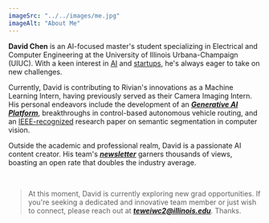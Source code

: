 ```yaml
---
imageSrc: "../../images/me.jpg"
imageAlt: "About Me"
---
```

**David Chen** is an AI-focused master's student specializing in Electrical and Computer Engineering at the University of Illinois Urbana-Champaign (UIUC). With a keen interest in <u>AI</u> and <u>startups</u>, he's always eager to take on new challenges.

Currently, David is contributing to Rivian's innovations as a Machine Learning Intern, having previously served as their Camera Imaging Intern. His personal endeavors include the development of an <u>_**[Generative AI Platform](https://www.promptseed.ai)**_</u>, breakthroughs in control-based autonomous vehicle routing, and an <u>IEEE-recognized</u> research paper on semantic segmentation in computer vision.

Outside the academic and professional realm, David is a passionate AI content creator. His team's <u>_**[newsletter](https://theaiespresso.substack.com/)**_</u> garners thousands of views, boasting an open rate that doubles the industry average.

​
> At this moment, David is currently exploring new grad opportunities. If you're seeking a dedicated and innovative team member or just wish to connect, please reach out at <u>_**teweiwc2@illinois.edu**_</u>. Thanks. 